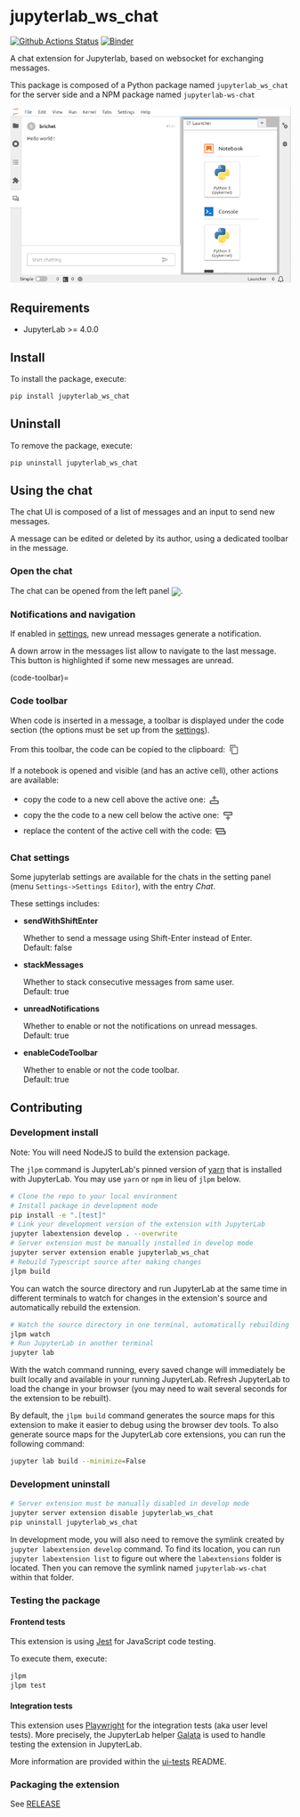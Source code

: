 # jupyterlab_ws_chat

[![Github Actions Status](https://github.com/brichet/jupyterlab-ws-chat/workflows/Build/badge.svg)](https://github.com/brichet/jupyterlab-ws-chat/actions/workflows/build.yml)
[![Binder](https://mybinder.org/badge_logo.svg)](https://mybinder.org/v2/gh/jupyterlab/jupyter-chat/main?urlpath=lab)

A chat extension for Jupyterlab, based on websocket for exchanging messages.

This package is composed of a Python package named `jupyterlab_ws_chat`
for the server side and a NPM package named `jupyterlab-ws-chat`

![screenshot](screenshot.png 'WS chat extension')

## Requirements

- JupyterLab >= 4.0.0

## Install

To install the package, execute:

```bash
pip install jupyterlab_ws_chat
```

## Uninstall

To remove the package, execute:

```bash
pip uninstall jupyterlab_ws_chat
```

## Using the chat

The chat UI is composed of a list of messages and an input to send new messages.

A message can be edited or deleted by its author, using a dedicated toolbar in the
message.

### Open the chat

The chat can be opened from the left panel
<img src=https://raw.githubusercontent.com/jupyterlab/jupyter-chat/a66480412b4cb8c7b2c415afca06b24c98dbf55f/packages/jupyter-chat/style/icons/chat.svg width=24px style='vertical-align: middle;'>.

### Notifications and navigation

If enabled in [settings](#chat-settings), new unread messages generate a notification.

A down arrow in the messages list allow to navigate to the last message. This button is
highlighted if some new messages are unread.

(code-toolbar)=

### Code toolbar

When code is inserted in a message, a toolbar is displayed under the code section (the
options must be set up from the [settings](#chat-settings)).

From this toolbar, the code can be copied to the clipboard:
<img src=https://raw.githubusercontent.com/jupyterlab/jupyter-chat/refs/heads/main/docs/source/_static/images/code-toolbar-copy.png width=24px style='vertical-align: middle;'>

If a notebook is opened and visible (and has an active cell), other actions are
available:

- copy the code to a new cell above the active one:
  <img src=https://raw.githubusercontent.com/jupyterlab/jupyter-chat/refs/heads/main/docs/source/_static/images/code-toolbar-above.png width=24px style='vertical-align: middle;'>
- copy the the code to a new cell below the active one:
  <img src=https://raw.githubusercontent.com/jupyterlab/jupyter-chat/refs/heads/main/docs/source/_static/images/code-toolbar-below.png width=24px style='vertical-align: middle;'>
- replace the content of the active cell with the code:
  <img src=https://raw.githubusercontent.com/jupyterlab/jupyter-chat/refs/heads/main/docs/source/_static/images/code-toolbar-replace.png width=24px style='vertical-align: middle;'>

### Chat settings

Some jupyterlab settings are available for the chats in the setting panel
(menu `Settings->Settings Editor`), with the entry *Chat*.

These settings includes:

- **sendWithShiftEnter**

  Whether to send a message using Shift-Enter instead of Enter.\
  Default: false

- **stackMessages**

  Whether to stack consecutive messages from same user.\
  Default: true

- **unreadNotifications**

  Whether to enable or not the notifications on unread messages.\
  Default: true

- **enableCodeToolbar**

  Whether to enable or not the code toolbar.\
  Default: true

## Contributing

### Development install

Note: You will need NodeJS to build the extension package.

The `jlpm` command is JupyterLab's pinned version of
[yarn](https://yarnpkg.com/) that is installed with JupyterLab. You may use
`yarn` or `npm` in lieu of `jlpm` below.

```bash
# Clone the repo to your local environment
# Install package in development mode
pip install -e ".[test]"
# Link your development version of the extension with JupyterLab
jupyter labextension develop . --overwrite
# Server extension must be manually installed in develop mode
jupyter server extension enable jupyterlab_ws_chat
# Rebuild Typescript source after making changes
jlpm build
```

You can watch the source directory and run JupyterLab at the same time in different terminals to watch for changes in the extension's source and automatically rebuild the extension.

```bash
# Watch the source directory in one terminal, automatically rebuilding when needed
jlpm watch
# Run JupyterLab in another terminal
jupyter lab
```

With the watch command running, every saved change will immediately be built locally and available in your running JupyterLab. Refresh JupyterLab to load the change in your browser (you may need to wait several seconds for the extension to be rebuilt).

By default, the `jlpm build` command generates the source maps for this extension to make it easier to debug using the browser dev tools. To also generate source maps for the JupyterLab core extensions, you can run the following command:

```bash
jupyter lab build --minimize=False
```

### Development uninstall

```bash
# Server extension must be manually disabled in develop mode
jupyter server extension disable jupyterlab_ws_chat
pip uninstall jupyterlab_ws_chat
```

In development mode, you will also need to remove the symlink created by `jupyter labextension develop`
command. To find its location, you can run `jupyter labextension list` to figure out where the `labextensions`
folder is located. Then you can remove the symlink named `jupyterlab-ws-chat` within that folder.

### Testing the package

#### Frontend tests

This extension is using [Jest](https://jestjs.io/) for JavaScript code testing.

To execute them, execute:

```sh
jlpm
jlpm test
```

#### Integration tests

This extension uses [Playwright](https://playwright.dev/docs/intro) for the integration tests (aka user level tests).
More precisely, the JupyterLab helper [Galata](https://github.com/jupyterlab/jupyterlab/tree/master/galata) is used to handle testing the extension in JupyterLab.

More information are provided within the [ui-tests](./ui-tests/README.md) README.

### Packaging the extension

See [RELEASE](RELEASE.md)
